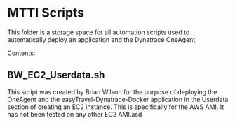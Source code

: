 # MTTI Scripts

This folder is a storage space for all automation scripts used to automatically deploy an application and the Dynatrace OneAgent. 

Contents:
 ## BW_EC2_Userdata.sh
 This script was created by Brian Wilson for the purpose of deploying the OneAgent and the easyTravel-Dynatrace-Docker application in the Userdata section of creating an EC2 instance. This is specifically for the AWS AMI. It has not been tested on any other EC2 AMI.asd
 
 
